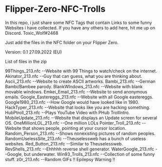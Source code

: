 # Flipper-Zero-NFC-Trolls
In this repo, i just share some NFC Tags that contain Links to some funny Websites i have collected. If you have any others to add here, hit me up on Discord. 
Toxic_Wolf#2468

Just add the files in the NFC folder on your Flipper Zero.

Version: 0.1
27.09.2022 (EU)

List of files in the zip

99Things_213.nfc
--Website with 99 Things to watch/check on the internet.
Akinator_213.nfc
--Guy that can guess, what you are thinking about.
Ascii_213.nfc
--Website to create ASCII artworks.
Bambi_213.nfc
--German Bambi/Bambee parody.
BlankWIndows_213.nfc
--Website with blank movable windows.
Emkei_Email_213.nfc
--Website to send anonymous emails.
Google_Eastereggs_213.nfc
--Website with all Google eastereggs.
Google1980_213.nfc
--How Google would have looked like in 1980.
HackTyper_213.nfc
--Website that looks like you are hacking something.
HubPtroll_213.nfc
--Plays YouTube Video with PHub TrollIntro.
MobileUpdate_213.nfc
--Website that displays an Update screen for several OS.
OneMillionLOL_213.nfc
--One million LOLs
Pointer_Troll_213.nfc
--Website that shows people, pointing at your cursor location.
Random_Person_213.nfc
--Shows nonexisting pictures of random peoples.
RandomUselessSite_213.nfc
--Theuselessweb has a bunch of useless websites.
Red_Button_213.nfc
--Similar to Theuselessweb.
RevShells_213.nfc
--Ehhhhh reverse shell generator.
WaterGoogle_213.nfc
--Google, but underwater.
Win93_Trolls_213.nfc
--Collection of some funny stuff.
z0r_213.nfc
--Random GIFs
!! Epilepsy Warning !!
